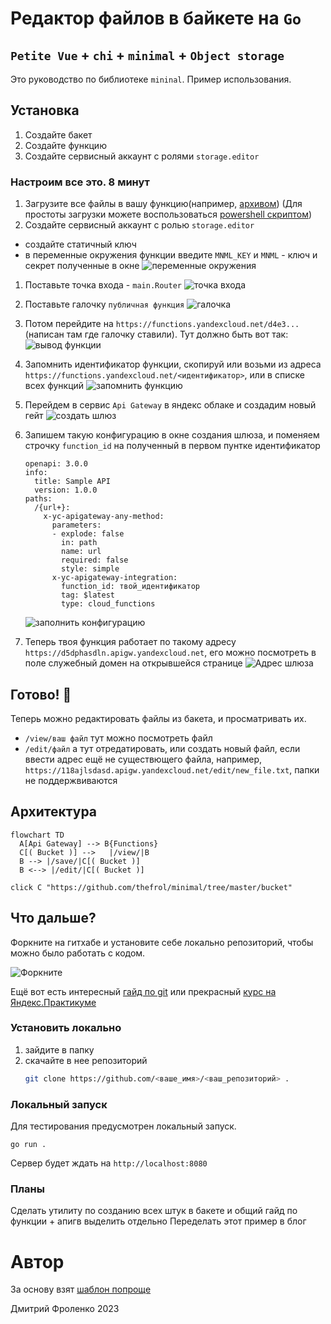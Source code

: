 # Редактор файлов в байкете на `Go`

`Petite Vue` + `chi` + `minimal` + `Object storage`
----

Это руководство по библиотеке `mininal`. Пример использования.

## Установка

1. Создайте бакет
2. Создайте функцию
3. Создайте сервисный аккаунт с ролями `storage.editor`

### Настроим все это. 8 минут

1. Загрузите все файлы в вашу функцию(например, [архивом](https://minhaskamal.github.io/DownGit/#/home)) (Для простоты загрузки можете воспользоваться [powershell скриптом](https://github.com/thefrol/powershell-yandexcloud-function-uploader))
1. Создайте сервисный аккаунт с ролью `storage.editor`
  - создайте статичный ключ
  - в переменные окружения функции введите `MNML_KEY` и `MNML` - ключ и секрет полученные в окне
  ![переменные окружения](./assets/func-env.png "куда ввести переменные окружения") 
1. Поставьте точка входа - `main.Router`
    ![точка входа](./assets/code.png "Вот сюда")
2. Поставьте галочку `публичная функция`
    ![галочка](./assets/public.png "Вот сюда")
3. Потом перейдите на `https://functions.yandexcloud.net/d4e3...`(написан там где галочку ставили). Тут должно быть вот так:
      ![вывод функции](./assets/iter1.png)
1. Запомнить идентификатор функции, скопируй или возьми из адреса `https://functions.yandexcloud.net/<идентификатор>`, или в списке всех функций
    ![запомнить функцию](./assets/func-id.png "Где находится идетификатор")
1. Перейдем в сервис `Api Gateway` в яндекс облаке и создадим новый гейт
    ![создать шлюз](./assets/gateway-create.png "Где находится кнопка")
2. Запишем такую конфигурацию в окне создания шлюза, и поменяем строчку `function_id` на полученный в первом пунтке идентификатор

    ```openapi
    openapi: 3.0.0
    info:
      title: Sample API
      version: 1.0.0
    paths:
      /{url+}:
        x-yc-apigateway-any-method:
          parameters:
          - explode: false
            in: path
            name: url
            required: false
            style: simple
          x-yc-apigateway-integration:
            function_id: твой_идентификатор
            tag: $latest
            type: cloud_functions
    ```

    ![заполнить конфигурацию](./assets/gateway-config.png "Куда писать")
4. Теперь твоя функция работает по такому адресу `https://d5dphasdln.apigw.yandexcloud.net`, его можно посмотреть в поле служебный домен на открывшейся странице
    ![Адрес шлюза](./assets/gateway-url.png)

## Готово! 🙌

Теперь можно редактировать файлы из бакета, и просматривать их. 

+ `/view/ваш файл` тут можно посмотреть файл
+ `/edit/файл` а тут отредатировать, или создать новый файл, если ввести адрес ещё не существющего файла, например, `https://118ajlsdasd.apigw.yandexcloud.net/edit/new_file.txt`, папки не поддержвиваются

## Архитектура

```mermaid
flowchart TD
  A[Api Gateway] --> B{Functions}
  C[( Bucket )] -->   |/view/|B
  B --> |/save/|C[( Bucket )]
  B <--> |/edit/|C[( Bucket )]

click C "https://github.com/thefrol/minimal/tree/master/bucket"
```

## Что дальше?

Форкните на гитхабе и установите себе локально репозиторий, чтобы можно было работать с кодом. 

![Форкните](https://docs.github.com/assets/cb-79331/mw-1440/images/help/repository/fork_button.webp)

Ещё вот есть интересный [гайд по git](https://habr.com/ru/articles/541258/) или прекрасный [курс на Яндекс.Практикуме](https://practicum.yandex.ru/git-basics/)

### Установить локально

1. зайдите в папку
2. скачайте в нее репозиторий
    ```bash
    git clone https://github.com/<ваше_имя>/<ваш_репозиторий> .
    ```

### Локальный запуск

Для тестирования предусмотрен локальный запуск. 

```
go run .
```

Сервер будет ждать на `http://localhost:8080`

### Планы

Сделать утилиту по созданию всех штук в бакете
и общий гайд по функции + апигв выделить отдельно
Переделать этот пример в блог

# Автор

За основу взят [шаблон попроще](https://github.com/thefrol/go-chi-yandex-cloud-template)

Дмитрий Фроленко 2023
